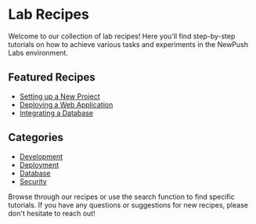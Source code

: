 # Lab Recipes

Welcome to our collection of lab recipes! Here you'll find step-by-step tutorials on how to achieve various tasks and experiments in the NewPush Labs environment.

## Featured Recipes

- [Setting up a New Project](/recipes/setting-up-new-project)
- [Deploying a Web Application](/recipes/deploying-web-app)
- [Integrating a Database](/recipes/integrating-database)

## Categories

- [Development](/recipes/category/development)
- [Deployment](/recipes/category/deployment)
- [Database](/recipes/category/database)
- [Security](/recipes/category/security)

Browse through our recipes or use the search function to find specific tutorials. If you have any questions or suggestions for new recipes, please don't hesitate to reach out!